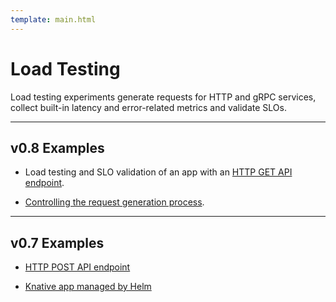 ```yaml
---
template: main.html
---
```


# Load Testing

Load testing experiments generate requests for HTTP and gRPC services, collect built-in latency and error-related metrics and validate SLOs. 

***

## v0.8 Examples

* Load testing and SLO validation of an app with an [HTTP GET API endpoint](../getting-started/your-first-experiment.md).

* [Controlling the request generation process](requests.md).


***

## v0.7 Examples

* [HTTP POST API endpoint](https://iter8.tools/0.7/tutorials/deployments/slo-validation-payload/)

* [Knative app managed by Helm](https://iter8.tools/0.7/tutorials/knative/slovalidation-helmex/)